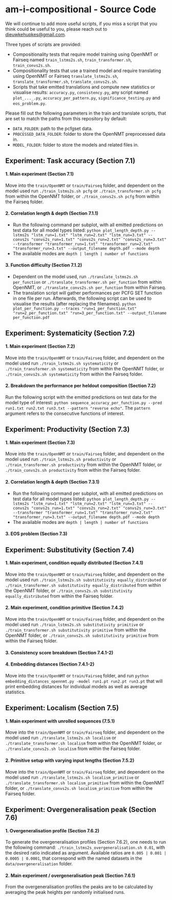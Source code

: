 # am-i-compositional - Source Code

We will continue to add more useful scripts, if you miss a script that you think could be useful to you, please reach out to <dieuwkehupkes@gmail.com>.

Three types of scripts are provided:
- Compositionality tests that require model training using OpenNMT or Fairseq named `train_lstms2s.sh`, `train_transformer.sh`, `train_convs2s.sh`.
- Compositionality tests that use a trained model and require translating using OpenNMT or Fairseq `translate_lstms2s.sh`, `translate_transformer.sh`, `translate_convs2s.sh`.
- Scripts that take emitted translations and compute new statistics or visualise results: `accuracy.py`, `consistency.py`, any script named `plot_..._.py`, `accuracy_per_pattern.py`, `significance_testing.py` and `eos_problem.py`.

Please fill out the following parameters in the train and translate scripts, that are set to match the paths from this repository by default:
- `DATA_FOLDER`: path to the pcfgset data.
- `PROCESSED_DATA_FOLDER`: folder to store the OpenNMT preprocessed data in.
- `MODEL_FOLDER`: folder to store the models and related files in.

## Experiment: Task accuracy (Section 7.1)

#### 1. Main experiment (Section 7.1)
Move into the `train/OpenNMT` or `train/Fairseq` folder, and dependent on the model used run `./train_lstms2s.sh pcfg` or `./train_transformer.sh pcfg` from within the OpenNMT folder, or `./train_convs2s.sh pcfg` from within the Fairseq folder.

#### 2. Correlation length & depth (Section 7.1.1)
- Run the following command per subplot, with all emitted predictions on test data for all model types listed:
`python plot_length_depth.py --lstms2s "lstm_run=1.txt" "lstm_run=2.txt" "lstm_run=3.txt" --convs2s "convs2s_run=1.txt" "convs2s_run=2.txt" "convs2s_run=3.txt" 
--transformer "transformer_run=1.txt" "transformer_run=2.txt" "transformer_run=3.txt" --output_filename depth.pdf --mode depth`
- The available modes are `depth | length | number of functions`

#### 3. Function difficulty (Section 7.1.2)
- Dependent on the model used, run `./translate_lstms2s.sh per_function` or `./translate_transformer.sh per_function` from within OpenNMT, or `./translate_convs2s.sh per_function` from within Fairseq.
- The translation script will gather performances per PCFG SET function in one file per run. Afterwards, the following script can be used to visualise the results (after replacing the filenames).
`python plot_per_function.py --traces "run=1_per_function.txt" "run=2_per_function.txt" "run=3_per_function.txt" --output_filename per_function.pdf`

## Experiment: Systematicity (Section 7.2)

#### 1. Main experiment (Section 7.2)
Move into the `train/OpenNMT` or `train/Fairseq` folder, and dependent on the model used run `./train_lstms2s.sh systematicity` or `./train_transformer.sh systematicity` from within the OpenNMT folder, or `./train_convs2s.sh systematicity` from within the Fairseq folder.

#### 2. Breakdown the performance per heldout composition (Section 7.2)

Run the following script with the emitted predictions on test data for the model type of interest:
`python sequence_accuracy_per_function.py --pred run1.txt run2.txt run3.txt --pattern "reverse echo"`.
The `pattern` argument refers to the consecutive functions of interest.

## Experiment: Productivity (Section 7.3)

#### 1. Main experiment (Section 7.3)
Move into the `train/OpenNMT` or `train/Fairseq` folder, and dependent on the model used run `./train_lstms2s.sh productivity` or `./train_transformer.sh productivity` from within the OpenNMT folder, or `./train_convs2s.sh productivity` from within the Fairseq folder.

#### 2. Correlation length & depth (Section 7.3.1)
- Run the following command per subplot, with all emitted predictions on test data for all model types listed:
`python plot_length_depth.py --lstms2s "lstm_run=1.txt" "lstm_run=2.txt" "lstm_run=3.txt" --convs2s "convs2s_run=1.txt" "convs2s_run=2.txt" "convs2s_run=3.txt" 
--transformer "transformer_run=1.txt" "transformer_run=2.txt" "transformer_run=3.txt" --output_filename depth.pdf --mode depth`
- The available modes are `depth | length | number of functions`

#### 3. EOS problem (Section 7.3)

## Experiment: Substitutivity (Section 7.4)

#### 1. Main experiment, condition equally distributed (Section 7.4.1)
Move into the `train/OpenNMT` or `train/Fairseq` folder, and dependent on the model used run `./train_lstms2s.sh substitutivity equally_distributed` or `./train_transformer.sh substitutivity equally_distributed` from within the OpenNMT folder, or `./train_convs2s.sh substitutivity equally_distributed` from within the Fairseq folder.

#### 2. Main experiment, condition primitive (Section 7.4.2)
Move into the `train/OpenNMT` or `train/Fairseq` folder, and dependent on the model used run `./train_lstms2s.sh substitutivity primitive` or `./train_transformer.sh substitutivity primitive` from within the OpenNMT folder, or `./train_convs2s.sh substitutivity primitive` from within the Fairseq folder.

#### 3. Consistency score breakdown (Section 7.4.1-2) 

#### 4. Embedding distances (Section 7.4.1-2)

Move into the `train/OpenNMT` or `train/Fairseq` folder, and run `python embedding_distances_opennmt.py -model run1.pt run2.pt run3.pt` that will print embedding distances for individual models as well as average statistics.

## Experiment: Localism (Section 7.5)

#### 1. Main experiment with unrolled sequences (7.5.1)
Move into the `train/OpenNMT` or `train/Fairseq` folder, and dependent on the model used run `./translate_lstms2s.sh localism` or `./translate_transformer.sh localism` from within the OpenNMT folder, or `./translate_convs2s.sh localism` from within the Fairseq folder.

#### 2. Primitive setup with varying input lengths (Section 7.5.2)
Move into the `train/OpenNMT` or `train/Fairseq` folder, and dependent on the model used run `./translate_lstms2s.sh localism_primitive` or `./translate_transformer.sh localism_primitive` from within the OpenNMT folder, or `./translate_convs2s.sh localism_primitive` from within the Fairseq folder.

## Experiment: Overgeneralisation peak (Section 7.6)

#### 1. Overgeneralisation profile (Section 7.6.2)
To generate the overgeneralisation profiles (Section 7.6.2), one needs to run the following command: `./train_lstms2s_overgeneralisation.sh 0.01`, with the desired ratio indicated as argument.
Available ratios are `0.005 | 0.001 | 0.0005 | 0.0001`, that correspond with the named datasets in the `data/overgeneralisation` folder.

#### 2. Main experiment / overgeneralisation peak (Section 7.6.1)
From the overgeneralisation profiles the peaks are to be calculated by averaging the peak heights per randomly initialised runs.